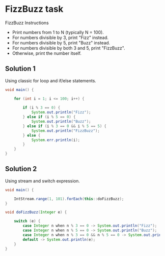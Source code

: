 # FizzBuzz task

FizzBuzz Instructions

- Print numbers from 1 to N (typically N = 100).
- For numbers divisible by 3, print "Fizz" instead.
- For numbers divisible by 5, print "Buzz" instead.
- For numbers divisible by both 3 and 5, print "FizzBuzz".
- Otherwise, print the number itself.

## Solution 1

Using classic for loop and if/else statements. 

```java
void main() {

    for (int i = 1; i <= 100; i++) {
        
        if (i % 3 == 0) {
            System.out.println("Fizz");
        } else if (i % 5 == 0) {
            System.out.println("Buzz");
        } else if (i % 3 == 0 && i % 5 == 5) {
            System.out.println("FizzBuzz");
        } else {
            System.err.println(i);
        }
    }
}
```

## Solution 2

Using stream and switch expression. 

```java
void main() {

    IntStream.range(1, 101).forEach(this::doFizzBuzz);
}

void doFizzBuzz(Integer e) {

    switch (e) {
        case Integer n when n % 3 == 0 -> System.out.println("Fizz");
        case Integer n when n % 5 == 0 -> System.out.println("Buzz");
        case Integer n when n % 3 == 0 && n % 5 == 0 -> System.out.println("FizzBuzz");
        default -> System.out.println(e);
    }
}
```
